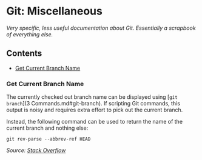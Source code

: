 # Git: Miscellaneous

*Very specific, less useful documentation about Git. Essentially a scrapbook of everything else.*

## Contents

- [Get Current Branch Name](#get-current-branch-name)

### Get Current Branch Name

The currently checked out branch name can be displayed using
[`git branch`](3 Commands.md#git-branch). If scripting Git commands, this output is noisy and
requires extra effort to pick out the current branch.

Instead, the following command can be used to return the name of the current branch and nothing
else:

```
git rev-parse --abbrev-ref HEAD
```

*Source: [Stack Overflow](http://stackoverflow.com/a/1418022)*
